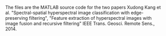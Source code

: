 

The files are the MATLAB source code for the two papers 
Xudong Kang et al. 
"Spectral-spatial hyperspectral image classification with edge-preserving filtering", 
"Feature extraction of hyperspectral images with image fusion and recursive filtering"
IEEE Trans. Geosci. Remote Sens., 2014.

